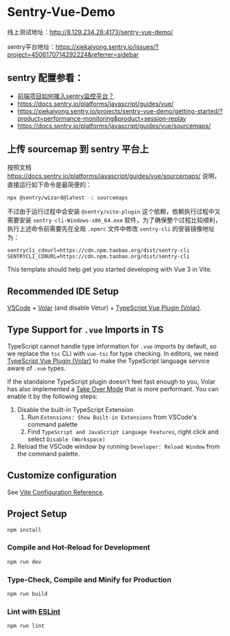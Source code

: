 # Sentry-Vue-Demo

线上测试地址：http://8.129.234.28:4173/sentry-vue-demo/

sentry平台地址：https://xiekaiyong.sentry.io/issues/?project=4506170714292224&referrer=sidebar

## sentry 配置参看：

- [前端项目如何接入sentry监控平台？](https://juejin.cn/post/7073139636582744078)
- https://docs.sentry.io/platforms/javascript/guides/vue/
- https://xiekaiyong.sentry.io/projects/sentry-vue-demo/getting-started/?product=performance-monitoring&product=session-replay
- https://docs.sentry.io/platforms/javascript/guides/vue/sourcemaps/

## 上传 sourcemap 到 sentry 平台上

按照文档 https://docs.sentry.io/platforms/javascript/guides/vue/sourcemaps/ 说明，直接运行如下命令是最简便的：

```bash
npx @sentry/wizard@latest -i sourcemaps
```

不过由于运行过程中会安装 `@sentry/vite-plugin` 这个依赖，依赖执行过程中又需要安装 `sentry-cli-Windows-x86_64.exe` 软件，为了确保整个过程比较顺利，执行上述命令前需要先在全局 `.npmrc` 文件中修改  `sentry-cli` 的安装镜像地址为：

```plaintext
sentrycli_cdnurl=https://cdn.npm.taobao.org/dist/sentry-cli
SENTRYCLI_CDNURL=https://cdn.npm.taobao.org/dist/sentry-cli
```


This template should help get you started developing with Vue 3 in Vite.

## Recommended IDE Setup

[VSCode](https://code.visualstudio.com/) + [Volar](https://marketplace.visualstudio.com/items?itemName=Vue.volar) (and disable Vetur) + [TypeScript Vue Plugin (Volar)](https://marketplace.visualstudio.com/items?itemName=Vue.vscode-typescript-vue-plugin).

## Type Support for `.vue` Imports in TS

TypeScript cannot handle type information for `.vue` imports by default, so we replace the `tsc` CLI with `vue-tsc` for type checking. In editors, we need [TypeScript Vue Plugin (Volar)](https://marketplace.visualstudio.com/items?itemName=Vue.vscode-typescript-vue-plugin) to make the TypeScript language service aware of `.vue` types.

If the standalone TypeScript plugin doesn't feel fast enough to you, Volar has also implemented a [Take Over Mode](https://github.com/johnsoncodehk/volar/discussions/471#discussioncomment-1361669) that is more performant. You can enable it by the following steps:

1. Disable the built-in TypeScript Extension
   1) Run `Extensions: Show Built-in Extensions` from VSCode's command palette
   2) Find `TypeScript and JavaScript Language Features`, right click and select `Disable (Workspace)`
2. Reload the VSCode window by running `Developer: Reload Window` from the command palette.

## Customize configuration

See [Vite Configuration Reference](https://vitejs.dev/config/).

## Project Setup

```sh
npm install
```

### Compile and Hot-Reload for Development

```sh
npm run dev
```

### Type-Check, Compile and Minify for Production

```sh
npm run build
```

### Lint with [ESLint](https://eslint.org/)

```sh
npm run lint
```
